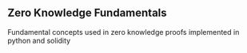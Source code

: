## Zero Knowledge Fundamentals
Fundamental concepts used in zero knowledge proofs implemented in python and solidity
